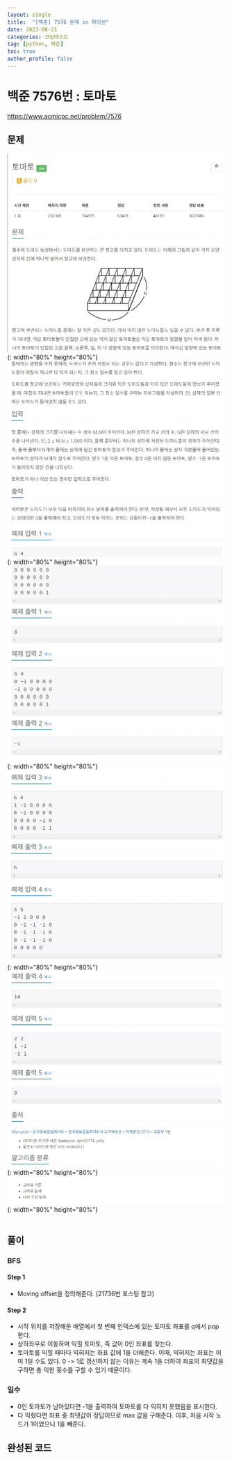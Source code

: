 ```yaml
---
layout: single
title:  "[백준] 7576 문제 in 파이썬"
date: 2023-08-21
categories: 코딩테스트
tag: [python, 백준]
toc: true
author_profile: false
---
```


# 백준 7576번 : 토마토
<a href="https://www.acmicpc.net/problem/7576">https://www.acmicpc.net/problem/7576</a>
## 문제
![1](/images/baekjoon/0821/7576/1.jpg){: width="80%" height="80%"}
![2](/images/baekjoon/0821/7576/2.jpg){: width="80%" height="80%"}
![3](/images/baekjoon/0821/7576/3.jpg){: width="80%" height="80%"}
![4](/images/baekjoon/0821/7576/4.jpg){: width="80%" height="80%"}
![5](/images/baekjoon/0821/7576/5.jpg){: width="80%" height="80%"}
![6](/images/baekjoon/0821/7576/6.jpg){: width="80%" height="80%"}
<br><br>

## 풀이
### BFS
#### Step 1
- Moving offset을 정의해준다. (21736번 포스팅 참고)
#### Step 2
- 시작 위치를 저장해둔 배열에서 첫 번째 인덱스에 있는 토마토 좌표를 q에서 pop 한다.
- 상하좌우로 이동하며 익힐 토마토, 즉 값이 0인 좌표를 찾는다.
- 토마토를 익힐 때마다 익혀지는 좌표 값에 1을 더해준다. 이때, 익혀지는 좌표는 이미 1일 수도 있다. 0 -> 1로 갱신하지 않는 이유는 계속 1을 더하여 좌표의 최댓값을 구하면 총 익힌 횟수를 구할 수 있기 때문이다.
### 일수
- 0인 토마토가 남아있다면 -1을 출력하여 토마토를 다 익히지 못했음을 표시한다.
- 다 익혔다면 좌표 중 최댓값이 정답이므로 max 값을 구해준다. 이후, 처음 시작 노드가 1이었으니 1을 빼준다.

## 완성된 코드
<script src="https://gist.github.com/BEANyyy/226b7e3f7ede25a420ed4b93659326f2.js"></script>